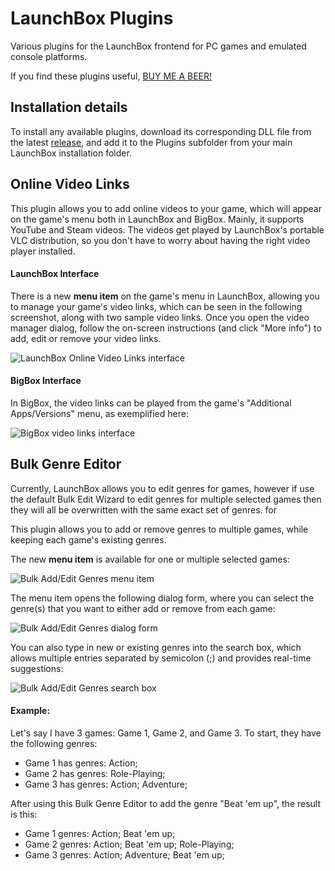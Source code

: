 # LaunchBox Plugins
Various plugins for the LaunchBox frontend for PC games and emulated console platforms.

If you find these plugins useful, [BUY ME A BEER!](https://www.paypal.me/CostinsPaypal)

## Installation details

To install any available plugins, download its corresponding DLL file from the latest [release](https://github.com/SsjCosty/LaunchboxPlugins/releases), and add it to the Plugins subfolder from your main LaunchBox installation folder.

## Online Video Links

This plugin allows you to add online videos to your game, which will appear on the game's menu both in LaunchBox and BigBox. Mainly, it supports YouTube and Steam videos. The videos get played by LaunchBox's portable VLC distribution, so you don't have to worry about having the right video player installed.

#### LaunchBox Interface

There is a new **menu item** on the game's menu in LaunchBox, allowing you to manage your game's video links, which can be seen in the following screenshot, along with two sample video links. Once you open the video manager dialog, follow the on-screen instructions (and click "More info") to add, edit or remove your video links.

![LaunchBox Online Video Links interface](https://i.imgur.com/dININZs.png)

#### BigBox Interface

In BigBox, the video links can be played from the game's "Additional Apps/Versions" menu, as exemplified here:

![BigBox video links interface](https://i.imgur.com/9LRo3Op.png)

## Bulk Genre Editor

Currently, LaunchBox allows you to edit genres for games, however if use the default Bulk Edit Wizard to edit genres for multiple selected games then they will all be overwritten with the same exact set of genres. for 

This plugin allows you to add or remove genres to multiple games, while keeping each game's existing genres.

The new **menu item** is available for one or multiple selected games:

![Bulk Add/Edit Genres menu item](https://i.imgur.com/8ywzK9h.png)

The menu item opens the following dialog form, where you can select the genre(s) that you want to either add or remove from each game:

![Bulk Add/Edit Genres dialog form](https://i.imgur.com/mMLqMU5.png)

You can also type in new or existing genres into the search box, which allows multiple entries separated by semicolon (;) and provides real-time suggestions:

![Bulk Add/Edit Genres search box](https://i.imgur.com/9HUg8KV.png)

#### Example:

Let's say I have 3 games: Game 1, Game 2, and Game 3. To start, they have the following genres:
* Game 1 has genres: Action;
* Game 2 has genres: Role-Playing;
* Game 3 has genres: Action; Adventure;

After using this Bulk Genre Editor to add the genre "Beat 'em up", the result is this:
* Game 1 genres: Action; Beat 'em up;
* Game 2 genres: Action; Beat 'em up; Role-Playing;
* Game 3 genres: Action; Adventure; Beat 'em up;

